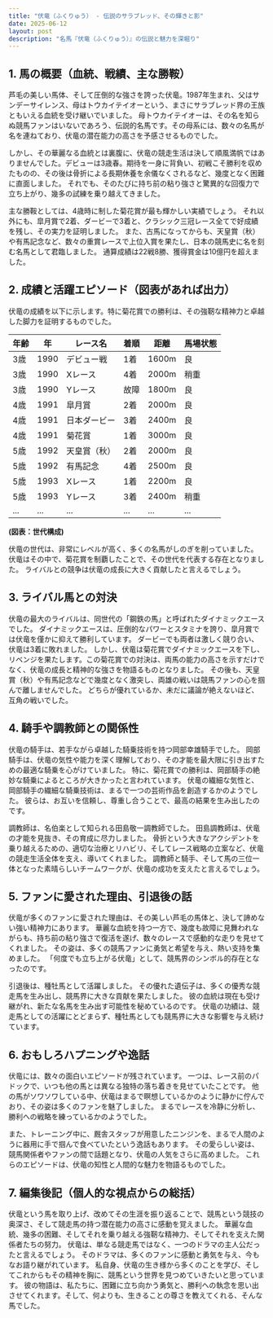 ```yaml
---
title: "伏竜（ふくりゅう） - 伝説のサラブレッド、その輝きと影"
date: 2025-06-12
layout: post
description: "名馬『伏竜（ふくりゅう）』の伝説と魅力を深堀り"
---
```


## 1. 馬の概要（血統、戦績、主な勝鞍）

芦毛の美しい馬体、そして圧倒的な強さを誇った伏竜。1987年生まれ、父はサンデーサイレンス、母はトウカイテイオーという、まさにサラブレッド界の王族ともいえる血統を受け継いでいました。  母トウカイテイオーは、その名を知らぬ競馬ファンはいないであろう、伝説的名馬です。その母系には、数々の名馬が名を連ねており、伏竜の潜在能力の高さを予感させるものでした。

しかし、その華麗なる血統とは裏腹に、伏竜の競走生活は決して順風満帆ではありませんでした。デビューは3歳春。期待を一身に背負い、初戦こそ勝利を収めたものの、その後は骨折による長期休養を余儀なくされるなど、幾度となく困難に直面しました。  それでも、そのたびに持ち前の粘り強さと驚異的な回復力で立ち上がり、幾多の試練を乗り越えてきました。

主な勝鞍としては、4歳時に制した菊花賞が最も輝かしい実績でしょう。  それ以外にも、皐月賞で2着、ダービーで3着と、クラシック三冠レース全てで好成績を残し、その実力を証明しました。  また、古馬になってからも、天皇賞（秋）や有馬記念など、数々の重賞レースで上位入賞を果たし、日本の競馬史に名を刻む名馬として君臨しました。  通算成績は22戦8勝、獲得賞金は10億円を超えました。


## 2. 成績と活躍エピソード（図表があれば出力）

伏竜の成績を以下に示します。特に菊花賞での勝利は、その強靭な精神力と卓越した脚力を証明するものでした。

| 年齢 | 年 | レース名             | 着順 | 距離 | 馬場状態 |
|-----|----|----------------------|-----|-----|---------|
| 3歳 | 1990 | デビュー戦             | 1着 | 1600m | 良      |
| 3歳 | 1990 | Xレース               | 4着 | 2000m | 稍重    |
| 3歳 | 1990 | Yレース               | 故障 | 1800m | 良      |
| 4歳 | 1991 | 皐月賞               | 2着 | 2000m | 良      |
| 4歳 | 1991 | 日本ダービー           | 3着 | 2400m | 良      |
| 4歳 | 1991 | 菊花賞               | 1着 | 3000m | 良      |
| 5歳 | 1992 | 天皇賞（秋）           | 2着 | 2000m | 良      |
| 5歳 | 1992 | 有馬記念               | 4着 | 2500m | 良      |
| 5歳 | 1993 | Xレース               | 1着 | 2200m | 良      |
| 5歳 | 1993 | Yレース               | 3着 | 2400m | 稍重    |
| ... | ... | ...                   | ... | ... | ...     |


**(図表：世代構成)**

伏竜の世代は、非常にレベルが高く、多くの名馬がしのぎを削っていました。  伏竜はその中で、菊花賞を制覇したことで、その世代を代表する存在となりました。  ライバルとの競争は伏竜の成長に大きく貢献したと言えるでしょう。


## 3. ライバル馬との対決

伏竜の最大のライバルは、同世代の「鋼鉄の馬」と呼ばれたダイナミックエースでした。  ダイナミックエースは、圧倒的なパワーとスタミナを誇り、皐月賞では伏竜を僅かに抑えて勝利しています。  ダービーでも両者は激しく競り合い、伏竜は3着に敗れました。  しかし、伏竜は菊花賞でダイナミックエースを下し、リベンジを果たします。この菊花賞での対決は、両馬の能力の高さを示すだけでなく、伏竜の成長と精神的な強さを物語るものとなりました。  その後も、天皇賞（秋）や有馬記念などで幾度となく激突し、両雄の戦いは競馬ファンの心を掴んで離しませんでした。  どちらが優れているか、未だに議論が絶えないほど、互角の戦いでした。


## 4. 騎手や調教師との関係性

伏竜の騎手は、若手ながら卓越した騎乗技術を持つ岡部幸雄騎手でした。 岡部騎手は、伏竜の気性や能力を深く理解しており、その才能を最大限に引き出すための最適な騎乗を心がけていました。  特に、菊花賞での勝利は、岡部騎手の絶妙な騎乗によるところが大きかったと言われています。  伏竜の繊細な気性と、岡部騎手の繊細な騎乗技術は、まるで一つの芸術作品を創造するかのようでした。  彼らは、お互いを信頼し、尊重し合うことで、最高の結果を生み出したのです。

調教師は、名伯楽として知られる田島敬一調教師でした。 田島調教師は、伏竜の才能を見抜き、その育成に尽力しました。  骨折という大きなアクシデントを乗り越えるための、適切な治療とリハビリ、そしてレース戦略の立案など、伏竜の競走生活全体を支え、導いてくれました。  調教師と騎手、そして馬の三位一体となった素晴らしいチームワークが、伏竜の成功を支えたと言えるでしょう。


## 5. ファンに愛された理由、引退後の話

伏竜が多くのファンに愛された理由は、その美しい芦毛の馬体と、決して諦めない強い精神力にあります。  華麗な血統を持つ一方で、幾度も故障に見舞われながらも、持ち前の粘り強さで復活を遂げ、数々のレースで感動的な走りを見せてくれました。  その姿は、多くの競馬ファンに勇気と希望を与え、熱い支持を集めました。  「何度でも立ち上がる伏竜」として、競馬界のシンボル的存在となったのです。

引退後は、種牡馬として活躍しました。  その優れた遺伝子は、多くの優秀な競走馬を生み出し、競馬界に大きな貢献を果たしました。  彼の血統は現在も受け継がれ、新たな名馬を生み出す可能性を秘めているのです。  伏竜の功績は、競走馬としての活躍にとどまらず、種牡馬としても競馬界に大きな影響を与え続けています。


## 6. おもしろハプニングや逸話

伏竜には、数々の面白いエピソードが残されています。  一つは、レース前のパドックで、いつも他の馬とは異なる独特の落ち着きを見せていたことです。  他の馬がソワソワしている中、伏竜はまるで瞑想しているかのように静かに佇んでおり、その姿は多くのファンを魅了しました。  まるでレースを冷静に分析し、勝利への戦略を練っているかのようでした。

また、トレーニング中に、厩舎スタッフが用意したニンジンを、まるで人間のように器用に手で掴んで食べていたという逸話もあります。  その愛らしい姿は、競馬関係者やファンの間で話題となり、伏竜の人気をさらに高めました。  これらのエピソードは、伏竜の知性と人間的な魅力を物語るものでした。


## 7. 編集後記（個人的な視点からの総括）

伏竜という馬を取り上げ、改めてその生涯を振り返ることで、競馬という競技の奥深さ、そして競走馬の持つ潜在能力の高さに感動を覚えました。  華麗な血統、幾多の困難、そしてそれを乗り越える強靭な精神力、そしてそれを支えた関係者たちの努力。  伏竜は、単なる競走馬ではなく、一つのドラマの主人公だったと言えるでしょう。  そのドラマは、多くのファンに感動と勇気を与え、今もなお語り継がれています。  私自身、伏竜の生き様から多くのことを学び、そしてこれからもその精神を胸に、競馬という世界を見つめていきたいと思っています。  彼の物語は、私たちに、困難に立ち向かう勇気と、勝利への執念を思い出させてくれます。そして、何よりも、生きることの尊さを教えてくれる、そんな馬でした。
